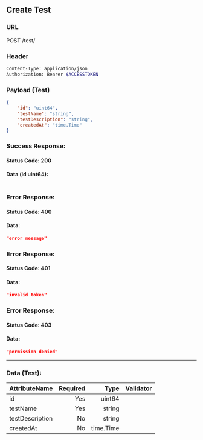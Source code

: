 ## Create Test

### URL

  POST /test/

### Header
```bash
Content-Type: application/json
Authorization: Bearer $ACCESSTOKEN
```

### Payload (Test)
```json
{
    "id": "uint64",
    "testName": "string",
    "testDescription": "string",
    "createdAt": "time.Time"
}
```

### Success Response:
#### Status Code: 200
#### Data (id uint64):
```json

```

### Error Response:
#### Status Code: 400
#### Data:
```json
"error message"
```

### Error Response:
#### Status Code: 401
#### Data:
```json
"invalid token"
```

### Error Response:
#### Status Code: 403
#### Data:
```json
"permission denied"
```

--------------------

### Data (Test):

| AttributeName | Required | Type | Validator |
|---------------|---------:|-----:|----------:|
|id|Yes|uint64||
|testName|Yes|string||
|testDescription|No|string||
|createdAt|No|time.Time||